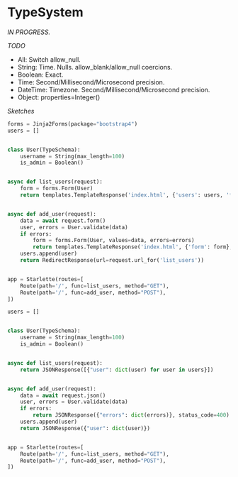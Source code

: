 # TypeSystem

*IN PROGRESS.*

*TODO*

* All: Switch allow_null.
* String: Time. Nulls. allow_blank/allow_null coercions.
* Boolean: Exact.
* Time: Second/Millisecond/Microsecond precision.
* DateTime: Timezone. Second/Millisecond/Microsecond precision.
* Object: properties=Integer()


*Sketches*

```python
forms = Jinja2Forms(package="bootstrap4")
users = []


class User(TypeSchema):
    username = String(max_length=100)
    is_admin = Boolean()


async def list_users(request):
    form = forms.Form(User)
    return templates.TemplateResponse('index.html', {'users': users, 'form': form})


async def add_user(request):
    data = await request.form()
    user, errors = User.validate(data)
    if errors:
        form = forms.Form(User, values=data, errors=errors)
        return templates.TemplateResponse('index.html', {'form': form}, status_code=400)
    users.append(user)
    return RedirectResponse(url=request.url_for('list_users'))


app = Starlette(routes=[
    Route(path='/', func=list_users, method="GET"),
    Route(path='/', func=add_user, method="POST"),
])
```


```python
users = []


class User(TypeSchema):
    username = String(max_length=100)
    is_admin = Boolean()


async def list_users(request):
    return JSONResponse([{"user": dict(user) for user in users}])


async def add_user(request):
    data = await request.json()
    user, errors = User.validate(data)
    if errors:
        return JSONResponse({"errors": dict(errors)}, status_code=400)
    users.append(user)
    return JSONResponse({"user": dict(user)})


app = Starlette(routes=[
    Route(path='/', func=list_users, method="GET"),
    Route(path='/', func=add_user, method="POST"),
])
```
